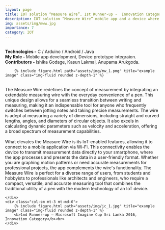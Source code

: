 ```yaml
---
layout: page
title: IOT solution “Measure Wire”, 1st Runner-up -  Innovation Category - Microsoft Imagine Cup Sri Lanka 2016.
description: IOT solution “Measure Wire” mobile app and a device where we can take our everyday measurements
img: assets/img/mww.jpg
importance: 7
category: IOT
---
```

<br>
<b>Technologies -</b> C / Arduino / Android / Java <br>
<b>My Role - </b> Mobile app development, Device prototype integraion. <br>
<b>Contributors - </b>Ishika Godage, Kasun Lakmal, Anupama Arukgoda.<br>

<div class="row">
        
        {% include figure.html path="assets/img/mw_1.png" title="example image" class="img-fluid rounded z-depth-1" %}
        
</div>


<div class="row">
    <div class="col-sm mt-3 mt-md-0">
        <br>
        The Measure Wire redefines the concept of measurement by integrating an extendable measuring wire with the everyday convenience of a pen. This unique design allows for a seamless transition between writing and measuring, making it an indispensable tool for anyone who frequently switches between jotting notes and taking precise measurements. The wire is adept at measuring a variety of dimensions, including straight and curved lengths, angles, and diameters of circular objects. It also excels in calculating dynamic parameters such as velocity and acceleration, offering a broad spectrum of measurement capabilities.
        <br><br>
        What elevates the Measure Wire is its IoT-enabled features, allowing it to connect to a mobile application via Wi-Fi. This connectivity enables the device to transmit measurement data directly to your smartphone, where the app processes and presents the data in a user-friendly format. Whether you are graphing motion patterns or need accurate measurements for professional projects, the app complements the wire's functionality. The Measure Wire is perfect for a diverse range of users, from students and hobbyists to professionals like architects and engineers, who require a compact, versatile, and accurate measuring tool that combines the traditional utility of a pen with the modern technology of an IoT device.
        
    </div>
    <div class="col-sm mt-3 mt-md-0">
        {% include figure.html path="assets/img/ic_1.jpg" title="example image" class="img-fluid rounded z-depth-1" %}
        <b>1nd Runner-up — Microsoft Imagine Cup Sri Lanka 2016, Innovation Category</b><br>
    </div>
</div>


